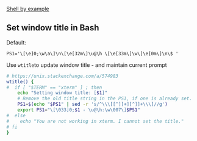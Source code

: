 

[Shell by example](shell.sh)

## Set window title in Bash

Default:

`PS1='\[\e]0;\w\a\]\n\[\e[32m\]\u@\h \[\e[33m\]\w\[\e[0m\]\n\$ '`

Use `wtitle`to update window title - and maintain current prompt 
```bash
# https://unix.stackexchange.com/a/574983
wtitle() {
#  if [ "$TERM" == "xterm" ] ; then
    echo "Setting window title: [$1]"
    # Remove the old title string in the PS1, if one is already set.
    PS1=$(echo "$PS1" | sed -r 's/^\\\[[^]]+][^]]+\\\]//g')
    export PS1="\[\033]0;$1 - \u@\h:\w\007\]$PS1"
#  else
#    echo "You are not working in xterm. I cannot set the title."
# fi
}
```
